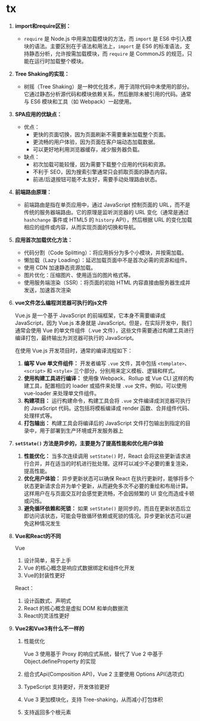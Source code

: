 # tx

1. **import和require区别：**
   - `require` 是 Node.js 中用来加载模块的方法，而 `import` 是 ES6 中引入模块的语法。主要区别在于语法和用法上，`import` 是 ES6 的标准语法，支持静态分析，允许按需加载模块，而 `require` 是 CommonJS 的规范，只能在运行时加载整个模块。

   

2. **Tree Shaking的实现：**
   - 树摇（Tree Shaking）是一种优化技术，用于消除代码中未使用的部分。它通过静态分析源代码和模块依赖关系，然后删除未被引用的代码。通常与 ES6 模块和工具（如 Webpack）一起使用。

   

3. **SPA应用的优缺点：**

   - 优点：
     - 更快的页面切换，因为页面刷新不需要重新加载整个页面。
     - 更流畅的用户体验，因为页面在客户端动态加载数据。
     - 可以更好地利用浏览器缓存，减少服务器负载。
   - 缺点：
     - 初次加载可能较慢，因为需要下载整个应用的代码和资源。
     - 不利于 SEO，因为搜索引擎通常只会抓取页面的静态内容。
     - 前进/后退按钮可能不太友好，需要手动处理路由状态。

   

4. **前端路由原理：**
   - 前端路由是指在单页应用中，通过 JavaScript 控制页面的 URL，而不是传统的服务器端路由。它的原理是监听浏览器的 URL 变化（通常是通过 `hashchange` 事件或 HTML5 的 `history` API），然后根据 URL 的变化加载相应的组件或内容，从而实现页面的切换和导航。

   

5. **应用首次加载优化方法：**

   - 代码分割（Code Splitting）：将应用拆分为多个小模块，并按需加载。
   - 懒加载（Lazy Loading）：延迟加载页面中不是首次必需的资源和组件。
   - 使用 CDN 加速静态资源加载。
   - 图片优化：压缩图片、使用适当的图片格式等。
   - 使用服务端渲染（SSR）：将页面的初始 HTML 内容直接由服务器生成并发送，加速首次渲染

   

6. **vue文件怎么编程浏览器可执行的js文件**

   Vue.js 是一个基于 JavaScript 的前端框架，它本身不需要编译成 JavaScript，因为 Vue.js 本身就是 JavaScript。但是，在实际开发中，我们通常会使用 Vue 的单文件组件（.vue 文件），这些文件需要通过构建工具进行编译打包，最终输出为浏览器可执行的 JavaScript。

   在使用 Vue.js 开发项目时，通常的编译流程如下：

   1. **编写 Vue 单文件组件：** 开发者编写 `.vue` 文件，其中包括 `<template>`、`<script>` 和 `<style>` 三个部分，分别用来定义模板、逻辑和样式。
   2. **使用构建工具进行编译：** 使用像 Webpack、Rollup 或 Vue CLI 这样的构建工具，配置相应的 loader 或插件来处理 `.vue` 文件。例如，可以使用 vue-loader 来处理单文件组件。
   3. **构建项目：** 运行构建命令，构建工具会将 `.vue` 文件编译成浏览器可执行的 JavaScript 代码。这包括将模板编译成 render 函数、合并组件代码、处理样式等。
   4. **打包输出：** 构建工具会将编译后的 JavaScript 文件打包输出到指定的目录中，用于部署到生产环境或开发服务器上

   

7. **`setState()` 方法是异步的，主要是为了提高性能和优化用户体验**

   1. **性能优化：** 当多次连续调用 `setState()` 时，React 会将这些更新请求进行合并，并在适当的时机进行批处理。这样可以减少不必要的重复渲染，提高性能。
   2. **优化用户体验：** 异步更新状态可以确保 React 在执行更新时，能够将多个状态更新请求合并为单个更新，从而避免多次不必要的重绘和布局计算。这样用户在与页面交互时会感觉更流畅，不会因频繁的 UI 变化而造成卡顿或闪烁。
   3. **避免循环依赖和死锁：** 如果 `setState()` 是同步的，而且在更新状态后立即访问该状态，可能会导致循环依赖或死锁的情况。异步更新状态可以避免这种情况发生

   

8. **Vue和React的不同**

   Vue

   1. 设计简单，易于上手
   2. Vue 的核心概念是响应式数据绑定和组件化开发
   3. Vue的封装性更好

   React：

   1. 设计函数式、声明式
   2. React 的核心概念是虚拟 DOM 和单向数据流
   3. React的灵活性更好

   

9. **Vue2和Vue3有什么不一样的**

   1. 性能优化

      Vue 3 使用基于 Proxy 的响应式系统，替代了 Vue 2 中基于 Object.defineProperty 的实现

   2. 组合式Api(Composition API)，Vue 2 主要使用 Options API(选项式)

   3. TypeScript 支持更好，开发体验更好

   4. Vue 3 更加模块化，支持 Tree-shaking，从而减小打包体积

   5. 支持返回多个根元素


